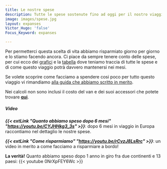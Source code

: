 ```yaml
---
title: Le nostre spese
description: Tutte le spese sostenute fino ad oggi per il nostro viaggio
image: images/spese.jpg
layout: expanses
Victor_Hugo: 'false'
Focus_Keyword: expanses

---
```


Per permetterci questa scelta di vita abbiamo risparmiato giorno per giorno e lo stiamo facendo ancora. Ci piace da sempre tenere conto delle spese, per cui ecco dei [grafici](#chart) e la [tabella](#tblSpese) dove teniamo traccia di tutte le spese e di come questo viaggio potrà davvero mantenersi nei mesi.

Se volete scoprire come facciamo a spendere cosi poco per tutto questo viaggio vi rimandiamo [alla guida che abbiamo scritto in merito](/blog/abbiamo-pubblicato-un-libro).

Nei calcoli non sono inclusi il costo del van e dei suoi accessori che potete trovare [**qui**](https://vandipety.it/van).
<!-- section break -->

##### Video

_**{{< extLink "Quanto abbiamo speso dopo 6 mesi" "https://youtu.be/CYJHHkg3_3s" >}}**_: dopo 6 mesi in viaggio in Europa raccontiamo nel dettaglio le nostre spese.

_**{{< extLink "Come risparmiamo" "https://youtu.be/rCvzJ8LsRrc" >}}**_: un video in merito a come facciamo a risparmiare a bordo!

**La verità!** Quanto abbiamo speso dopo 1 anno in giro fra due continenti e 13 paesi:
{{< youtube 0NrXpFEY6Wc >}}